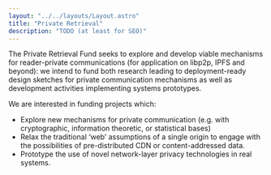 ```yaml
---
layout: "../../layouts/Layout.astro"
title: "Private Retrieval"
description: "TODO (at least for SEO)"
---
```


The Private Retrieval Fund seeks to explore and develop viable mechanisms for reader-private communications (for application on libp2p, IPFS and beyond): we intend to fund both research leading to deployment-ready design sketches for private communication mechanisms as well as development activities implementing systems prototypes.

We are interested in funding projects which: 
- Explore new mechanisms for private communication (e.g. with cryptographic, information theoretic, or statistical bases)
- Relax the traditional ‘web’ assumptions of a single origin to engage with the possibilities of pre-distributed CDN or content-addressed data.
- Prototype the use of novel network-layer privacy technologies in real systems.
